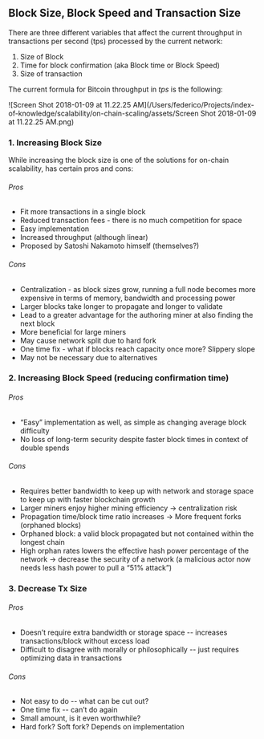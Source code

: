 ## **Block Size, Block Speed and Transaction Size**

There are three different variables that affect the current throughput in transactions per second \(tps\) processed by the current network:

1. Size of Block
2. Time for block confirmation \(aka Block time or Block Speed\)
3. Size of transaction

The current formula for Bitcoin throughput in _tps_ is the following:

![Screen Shot 2018-01-09 at 11.22.25 AM](/Users/federico/Projects/index-of-knowledge/scalability/on-chain-scaling/assets/Screen Shot 2018-01-09 at 11.22.25 AM.png)

### 1. Increasing Block Size

While increasing the block size is one of the solutions for on-chain scalability, has certain pros and cons:

###### Pros

* Fit more transactions in a single block
* Reduced transaction fees - there is no much competition for space
* Easy implementation
* Increased throughput \(although linear\)
* Proposed by Satoshi Nakamoto himself \(themselves?\)

###### Cons

* Centralization - as block sizes grow, running a full node becomes more expensive in terms of memory, bandwidth and processing power
* Larger blocks take longer to propagate and longer to validate 
* Lead to a greater advantage for the authoring miner at also finding the next block
* More beneficial for large miners
* May cause network split due to hard fork
* One time fix - what if blocks reach capacity once more? Slippery slope
* May not be necessary due to alternatives

### 2. Increasing Block Speed \(reducing confirmation time\)

###### Pros

* “Easy” implementation as well, as simple as changing average block difficulty
* No loss of long-term security despite faster block times in context of double spends

###### Cons

* Requires better bandwidth to keep up with network and storage space to keep up with faster blockchain growth
* Larger miners enjoy higher mining efficiency → centralization risk
* Propagation time/block time ratio increases → More frequent forks \(orphaned blocks\)
* Orphaned block: a valid block propagated but not contained within the longest chain
* High orphan rates lowers the effective hash power percentage of the network → decrease the security of a network \(a malicious actor now needs less hash power to pull a “51% attack”\)

### 3. Decrease Tx Size

###### Pros

* Doesn’t require extra bandwidth or storage space -- increases transactions/block without excess load
* Difficult to disagree with morally or philosophically -- just requires optimizing data in transactions

###### Cons

* Not easy to do -- what can be cut out?
* One time fix -- can’t do again
* Small amount, is it even worthwhile?
* Hard fork? Soft fork? Depends on implementation



